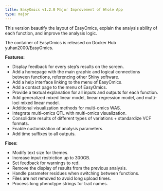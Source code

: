 ```yaml
---
title: EasyOmics v1.2.0 Major Improvement of Whole App
type: major
---
```


This version beautify the layout of EasyOmics, explain the analysis ability of each function, and improve the analysis logic.

The container of EasyOmics is released on Docker Hub yuhan2000/EasyOmics.

**Features:**
- Display feedback for every step’s results on the screen.
- Add a homepage with the main graphic and logical connections between functions, referencing other Shiny software.
- Add a help interface linking to the menu of EasyOmics.
- Add a contact page to the menu of EasyOmics.
- Provide a textual explanation for all inputs and outputs for each function.
- Add generalized mixed linear model, linear regression model, and multi-loci mixed linear model.
- Additional visualization methods for multi-omics WAS.
- Integrate multi-omics QTL with multi-omics visualization.
- Consolidate results of different types of variations + standardize VCF formats.
- Enable customization of analysis parameters.
- Add time suffixes to all outputs.

**Fixes:**
- Modify text size for themes.
- Increase input restriction up to 300GB.
- Set feedback for warnings to red.
- Remove the display of results from the previous analysis.
- Handle parameter residues when switching between functions.
- Files are not removed to avoid long upload times.
- Process long phenotype strings for trait names.
